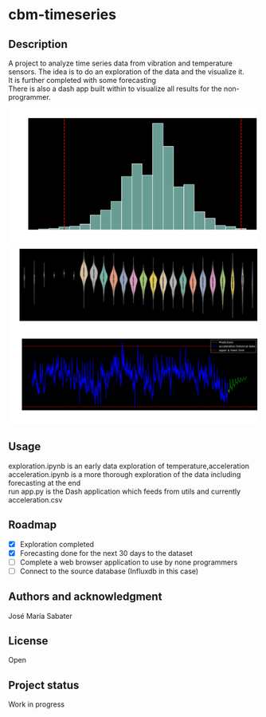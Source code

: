 # cbm-timeseries

## Description
A project to analyze time series data from vibration and temperature sensors. The idea is to do an exploration of the data and the visualize it.  
It is further completed with some forecasting  
There is also a dash app built within to visualize all results for the non-programmer.

![plot](./assets/histogram.png)  
![plot](./assets/violin_charts.png)  
![plot](./assets/forecast.png)

## Usage
exploration.ipynb is an early data exploration of temperature,acceleration  
acceleration.ipynb is a more thorough exploration of the data including forecasting at the end  
run app.py is the Dash application which feeds from utils and currently acceleration.csv  

## Roadmap

- [x] Exploration completed
- [x] Forecasting done for the next 30 days to the dataset
- [ ] Complete a web browser application to use by none programmers
- [ ] Connect to the source database (Influxdb in this case)

## Authors and acknowledgment
José María Sabater

## License
Open

## Project status
Work in progress

